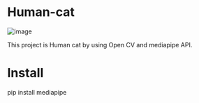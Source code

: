# Human-cat
![image](https://user-images.githubusercontent.com/72431775/184178989-c222c71b-5614-4949-a23e-b25932b0eb89.png)

This project is Human cat by using Open CV and mediapipe API.

# Install
pip install mediapipe
